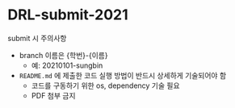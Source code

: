 # DRL-submit-2021

submit 시 주의사항
- branch 이름은 {학번}-{이름}
  - 예: 20210101-sungbin 
- `README.md` 에 제출한 코드 실행 방법이 반드시 상세하게 기술되어야 함
  - 코드를 구동하기 위한 os, dependency 기술 필요
  - PDF 첨부 금지
